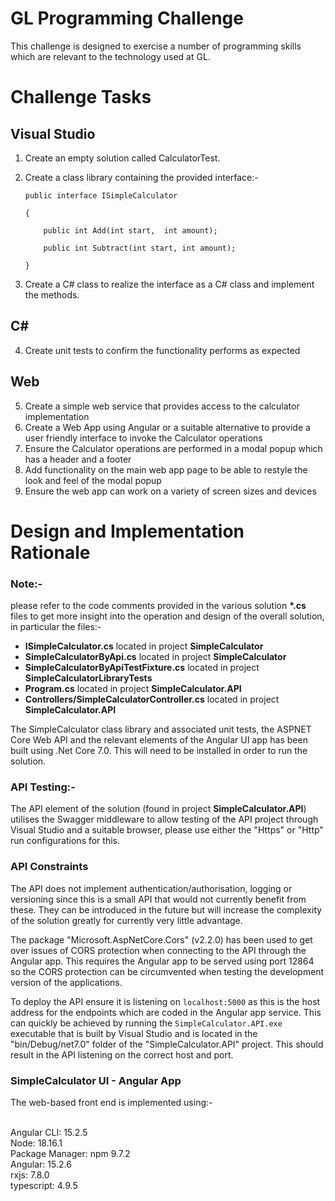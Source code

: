 # GL Programming Challenge

This challenge is designed to exercise a number of programming skills which are relevant to the technology used at GL.

Challenge Tasks
===============
 
Visual Studio
-------------
1.	Create an empty solution called CalculatorTest.
2.	Create a class library containing the provided interface:-

   	<p><code>public interface ISimpleCalculator<br>
    {<br>
        public int Add(int start,  int amount);<br>
        public int Subtract(int start, int amount);<br>
    }<br></code></p>

4.	Create a C# class to realize the interface as a C# class and implement the methods.

C#
--
4.	Create unit tests to confirm the functionality performs as expected

Web
---
5.	Create a simple web service that provides access to the calculator implementation 
6.	Create a Web App using Angular or a suitable alternative to provide a user friendly interface to invoke the Calculator operations
7.	Ensure the Calculator operations are performed in a modal popup which has a header and a footer
8.	Add functionality on the main web app page to be able to restyle the look and feel of the modal popup
9.	Ensure the web app can work on a variety of screen sizes and devices


Design and Implementation Rationale
===================================

<h3>Note:-</h3> please refer to the code comments provided in the various solution <b>*.cs</b> files to get more insight into the operation and
design of the overall solution, in particular the files:-

- <b>ISimpleCalculator.cs</b> located in project <b>SimpleCalculator</b>
- <b>SimpleCalculatorByApi.cs</b> located in project <b>SimpleCalculator</b>
- <b>SimpleCalculatorByApiTestFixture.cs</b> located in project <b>SimpleCalculatorLibraryTests</b>
- <b>Program.cs</b> located in project <b>SimpleCalculator.API</b>
- <b>Controllers/SimpleCalculatorController.cs</b> located in project <b>SimpleCalculator.API</b>

The SimpleCalculator class library and associated unit tests, the ASPNET Core Web API and the relevant elements of the Angular UI app has been
built using .Net Core 7.0. This will need to be installed in order to run the solution.

<h3>API Testing:-</h3> The API element of the solution (found in project <b>SimpleCalculator.API</b>) utilises the Swagger middleware to allow
testing of the API project through Visual Studio and a suitable browser, please use either the "Https" or "Http" run configurations for this.


<h3>API Constraints</h3> The API does not implement authentication/authorisation, logging or versioning since this is a small API that would
not currently benefit from these. They can be introduced in the future but will increase the complexity of the solution greatly for currently
very little advantage.

The package "Microsoft.AspNetCore.Cors" (v2.2.0) has been used to get over issues of CORS protection when connecting to
the API through the Angular app. This requires the Angular app to be served using port 12864 so the CORS protection can be circumvented when
testing the development version of the applications.

To deploy the API ensure it is listening on <code>localhost:5000</code> as this is the host address for the endpoints which are coded in the
Angular app service. This can quickly be achieved by running the <code>SimpleCalculator.API.exe</code> executable that is built by Visual
Studio and is located in the "bin/Debug/net7.0" folder of the "SimpleCalculator.API" project. This should result in the API listening on the 
correct host and port.


<h3>SimpleCalculator UI - Angular App</h3> The web-based front end is implemented using:-

<p><br>Angular CLI: 15.2.5<br>
Node: 18.16.1<br>
Package Manager: npm 9.7.2<br>
Angular: 15.2.6<br>
rxjs: 7.8.0<br>
typescript: 4.9.5<br><br></p>









